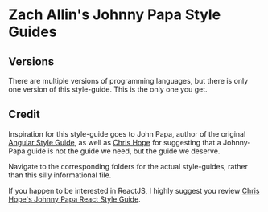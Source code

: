 # Zach Allin's Johnny Papa Style Guides

## Versions
There are multiple versions of programming languages, but there is only one version of this style-guide.  This is the only one you get. 

## Credit
Inspiration for this style-guide goes to John Papa, author of the original [Angular Style Guide](https://github.com/johnpapa/angular-styleguide), as well as [Chris Hope](https://github.com/cjhope) for suggesting that a Johnny-Papa guide is not the guide we need, but the guide we deserve. 

Navigate to the corresponding folders for the actual style-guides, rather than this silly informational file. 

If you happen to be interested in ReactJS, I highly suggest you review [Chris Hope's Johnny Papa React Style Guide](https://github.com/cjhope/react-style-guide).
